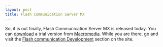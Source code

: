 ```yaml
---
layout: post
title: Flash Communication Server MX
---
```


So, it is out finally, Flash Communication Server MX is released today. You can <a href="http://www.macromedia.com/software/trial_download/index.cgi">download</a> a trial version from <a href="http://www.macromedia.com/">Macromedia</a>. While you are there, go and visit the <a href="http://www.macromedia.com/desdev/mx/flashcom/">Flash communication Development</a> section on the site.